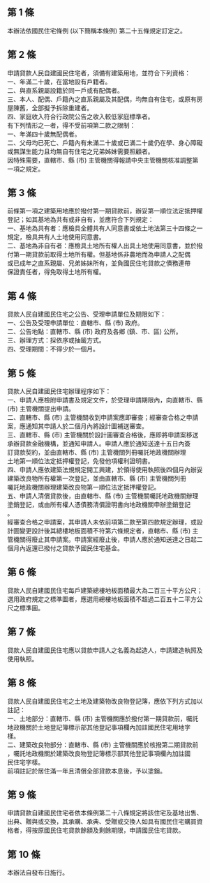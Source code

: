 第 1 條
-------
本辦法依國民住宅條例 (以下簡稱本條例) 第二十五條規定訂定之。

第 2 條
-------
申請貸款人民自建國民住宅者，須備有建築用地，並符合下列資格：  
一、年滿二十歲，在當地設有戶籍者。  
二、與直系親屬設籍於同一戶或有配偶者。  
三、本人、配偶、戶籍內之直系親屬及其配偶，均無自有住宅，或原有房  
    屋陳舊，全部擬予拆除重建者。  
四、家庭收入符合行政院公告之收入較低家庭標準者。  
有下列情形之一者，得不受前項第二款之限制：  
一、年滿四十歲無配偶者。  
二、父母均已死亡、戶籍內有未滿二十歲或已滿二十歲仍在學、身心障礙  
    或無謀生能力且均無自有住宅之兄弟姊妹需要照顧者。  
因特殊需要，直轄市、縣 (市) 主管機關得報請中央主管機關核准調整第  
一項之規定。

第 3 條
-------
前條第一項之建築用地應於撥付第一期貸款前，辦妥第一順位法定抵押權  
登記；如其基地為共有或非自有，並應符合下列規定：  
一、基地為共有者：應檢具全體共有人同意書或依土地法第三十四條之一  
    規定，檢具共有人土地使用同意書。  
二、基地為非自有者：應檢具土地所有權人出具土地使用同意書，並於撥  
    付第一期貸款前取得土地所有權。但基地係非農地而為申請人之配偶  
    或已成年之直系親屬、兄弟姊妹所有，並負國民住宅貸款之債務連帶  
    保證責任者，得免取得土地所有權。

第 4 條
-------
貸款人民自建國民住宅之公告、受理申請單位及期限如下：  
一、公告及受理申請單位：直轄市、縣 (市) 政府。  
二、公告地點：直轄市、縣 (市) 政府及各鄉 (鎮、市、區) 公所。  
三、辦理方式：採依序或抽籤方式。  
四、受理期間：不得少於一個月。

第 5 條
-------
貸款人民自建國民住宅辦理程序如下：  
一、申請人應檢附申請書及規定文件，於受理申請期限內，向直轄市、縣  
     (市) 主管機關提出申請。  
二、直轄市、縣 (市) 主管機關收到申請案應即審查；經審查合格之申請  
    案，應通知其申請人於二個月內將設計圖補送審查。  
三、直轄市、縣 (市) 主管機關於設計圖審查合格後，應即將申請案移送  
    承辦貸款金融機構，並通知申請人。申請人應於通知送達十五日內簽  
    訂貸款契約，並由直轄市、縣 (市) 主管機關列冊囑託地政機關辦理  
    土地第一順位法定抵押權登記，免發他項權利證明書。  
四、申請人應依建築法規規定開工興建，於領得使用執照後四個月內辦妥  
    建築改良物所有權第一次登記，並由直轄市、縣 (市) 主管機關列冊  
    囑託地政機關辦理建築改良物第一順位法定抵押權登記。  
五、申請人清償貸款後，由直轄市、縣 (市) 主管機關囑託地政機關辦理  
    塗銷登記，或由所有權人憑債務清償證明書向地政機關申辦塗銷登記  
    。  
經審查合格之申請案，其申請人未依前項第二款至第四款規定辦理，或設  
計圖變更設計後其總樓地板面積不符第六條規定者，直轄市、縣 (市) 主  
管機關得廢止其申請案。申請案經廢止後，申請人應於通知送達之日起二  
個月內返還已撥付之貸款予國民住宅基金。

第 6 條
-------
貸款人民自建國民住宅每戶建築總樓地板面積最大為二百三十平方公尺；  
選用政府規定之標準圖者，應選用總樓地板面積不超過二百五十二平方公  
尺之標準圖。

第 7 條
-------
貸款人民自建國民住宅應以貸款申請人之名義為起造人，申請建造執照及  
使用執照。

第 8 條
-------
貸款人民自建國民住宅之土地及建築物改良物登記簿，應依下列方式加以  
註記：  
一、土地部分：直轄市、縣 (市) 主管機關應於撥付第一期貸款前，囑託  
    地政機關於土地登記簿標示部其他登記事項欄內加註國民住宅用地字  
    樣。  
二、建築改良物部分：直轄市、縣 (市) 主管機關應於核撥第二期貸款前  
    ，囑託地政機關於建築改良物登記簿標示部其他登記事項欄內加註國  
    民住宅字樣。  
前項註記於居住滿一年且清償全部貸款本息後，予以塗銷。

第 9 條
-------
申請貸款自建國民住宅者依本條例第二十八條規定將該住宅及基地出售、  
出典、贈與或交換，其承購、承典、受贈或交換人如具有國民住宅購買資  
格者，得按原國民住宅貸款餘額及剩餘期限，申請國民住宅貸款。

第 10 條
--------
本辦法自發布日施行。

